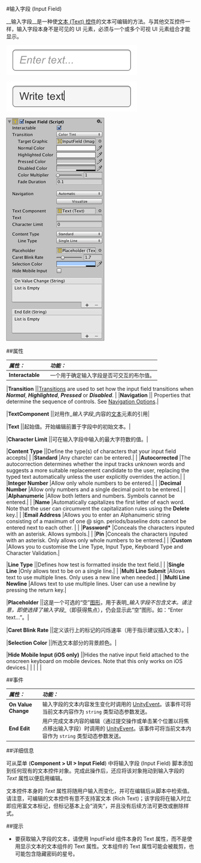 #输入字段 (Input Field)

__输入字段__是一种使[文本 (Text) 控件](script-Text.html)的文本可编辑的方法。与其他交互控件一样，输入字段本身不是可见的 UI 元素，必须与一个或多个可视 UI 元素组合才能显示。

![空的输入字段。](../uploads/Main/UI_InputFieldExample.png)

![在输入字段中输入的文本。](../uploads/Main/UI_InputFieldExample2.png)

![](../uploads/Main/UI_InputFieldInspector.png) 

##属性

|**_属性：_**||**_功能：_** |
|:---|:---|:---|
|__**Interactable**__ ||一个用于确定输入字段是否可交互的布尔值。|

|__**Transition**__ ||[Transitions](script-SelectableTransition.html) are used to set how the input field transitions when ***Normal***, ***Highlighted***, ***Pressed*** or ***Disabled***. |
|__**Navigation**__ || Properties that determine the sequence of controls. See [Navigation Options](script-SelectableNavigation.html).|

|__**TextComponent**__ ||对用作_*输入字段*_内容的[文本](script-Text.html)元素的引用|

|__**Text**__ ||起始值。开始编辑前置于字段中的初始文本。|

|__**Character Limit**__ ||可在输入字段中输入的最大字符数的值。|

|__**Content Type**__ ||Define the type(s) of characters that your input field accepts|
| |__Standard__ |Any charcter can be entered.|
| |__Autocorrected__ |The autocorrection determines whether the input tracks unknown words and suggests a more suitable replacement candidate to the user, replacing the typed text automatically unless the user explicitly overrides the action.|
| |__Integer Number__ |Allow only whole numbers to be entered.|
| |__Decimal Number__ |Allow only numbers and a single decimal point to be entered.|
| |__Alphanumeric__ |Allow both letters and numbers. Symbols cannot be entered.|
| |__Name__ |Automatically capitalizes the first letter of each word. Note that the user can circumvent the capitalization rules using the __Delete__ key.|
| |__Email Address__ |Allows you to enter an Alphanumeric string consisting of a maximum of one @ sign. periods/baseline dots cannot be entered next to each other. |
| |__Password*__ |Conceals the characters inputed with an asterisk. Allows symbols.|
| |__Pin__ |Conceals the characters inputed with an asterisk. Only allows only whole numbers to be entered.|
| |__Custom__ |Allows you to customise the Line Type, Input Type, Keyboard Type and Character Validation.|

|__**Line Type**__ ||Defines how test is formatted inside the text field.|
| |__Single Line__ |Only allows text to be on a single line.|
| |__Multi Line Submit__ |Allows text to use multiple lines. Only uses a new line when needed.|
| |__Multi Line Newline__ |Allows text to use multiple lines. User can use a newline by pressing the return key.|

|__**Placeholder**__ ||这是一个可选的“空”[图形](../ScriptReference/UI.Graphic.html)，用于表明_*输入字段*_不包含文本。请注意，即使选择了_*输入字段*_（即获得焦点），仍会显示此“空”图形。如：“Enter text...”。|

|__**Caret Blink Rate**__ ||定义该行上的标记的闪烁速率（用于指示建议插入文本）。|

|__**Selection Color**__ ||所选文本部分的背景颜色。|

|__**Hide Mobile Input** (iOS only)__ ||Hides the native input field attached to the onscreen keyboard on mobile devices. Note that this only works on iOS devices.|
| | | |

##事件

|**_属性：_** |**_功能：_** |
|:---|:---|
|__On Value Change__ | 输入字段的文本内容发生变化时调用的 [UnityEvent](UnityEvents.html)。该事件可将当前文本内容作为 `string` 类型动态参数发送。 |
|__End Edit__ | 用户完成文本内容的编辑（通过提交操作或单击某个位置以将焦点移出输入字段）时调用的 [UnityEvent](UnityEvents.html)。该事件可将当前文本内容作为 `string` 类型动态参数发送。 |


##详细信息

可从菜单 (__Component &gt; UI &gt; Input Field__) 中将输入字段 (Input Field) 脚本添加到任何现有的文本控件对象。完成此操作后，还应将该对象拖动到输入字段的 _Text_ 属性以便启用编辑。

文本控件本身的 _Text_ 属性将随用户输入而变化，并可在编辑后从脚本中检索值。请注意，可编辑的文本控件有意不支持富文本 (Rich Text)；该字段将在输入时立即应用富文本标记，但标记基本上会“消失”，并且没有后续方法可更改或删除样式。


##提示

* 要获取输入字段的文本，请使用 InputField 组件本身的 Text 属性，而不是使用显示文本的文本组件的 Text 属性。文本组件的 Text 属性可能会被裁剪，也可能包含隐藏密码的星号。
